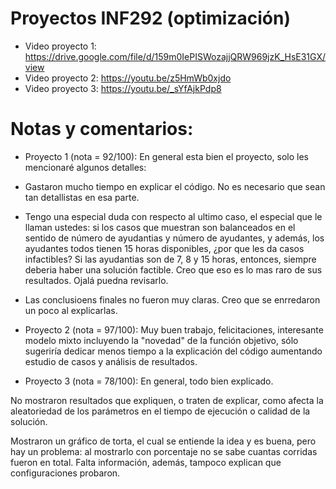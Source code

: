 # Proyectos INF292 (optimización)

* Video proyecto 1: https://drive.google.com/file/d/159m0IePISWozajjQRW969jzK_HsE31GX/view
* Video proyecto 2: https://youtu.be/z5HmWb0xjdo
* Video proyecto 3: https://youtu.be/_sYfAjkPdp8

# Notas y comentarios:
* Proyecto 1 (nota = 92/100):
En general esta bien el proyecto, solo les mencionaré algunos detalles:

- Gastaron mucho tiempo en explicar el código. No es necesario que sean tan detallistas en esa parte.

- Tengo una especial duda con respecto al ultimo caso, el especial que le llaman ustedes: si los casos que muestran son balanceados en el sentido de número de ayudantias y número de ayudantes, y además, los ayudantes todos tienen 15 horas disponibles, ¿por que les da casos infactibles? Si las ayudantias son de 7, 8 y 15 horas, entonces, siempre deberia haber una solución factible. Creo que eso es lo mas raro de sus resultados. Ojalá puedna revisarlo.

- Las conclusioens finales no fueron muy claras. Creo que se enrredaron un poco al explicarlas.

* Proyecto 2 (nota = 97/100):
Muy buen trabajo, felicitaciones, interesante modelo mixto incluyendo la "novedad" de la función objetivo, sólo sugeriría dedicar menos tiempo a la explicación del código aumentando estudio de casos y análisis de resultados.

* Proyecto 3 (nota = 78/100):
En general, todo bien explicado.

No mostraron resultados que expliquen, o traten de explicar,  como afecta la aleatoriedad de los parámetros en el tiempo de ejecución o calidad de la solución.

Mostraron un gráfico de torta, el cual se entiende la idea y es buena, pero hay un problema: al mostrarlo con porcentaje no se sabe cuantas corridas fueron en total. Falta información, además, tampoco explican que configuraciones probaron.
